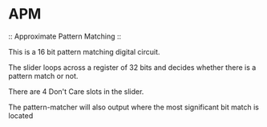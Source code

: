 # APM
 :: Approximate Pattern Matching ::

This is a 16 bit pattern matching digital circuit. 

The slider loops across a register of 32 bits and decides whether there is a pattern match or not. 

There are 4 Don't Care slots in the slider.

The pattern-matcher will also output where the most significant bit match is located
